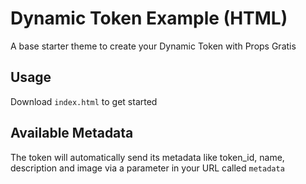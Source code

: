# Dynamic Token Example (HTML)
A base starter theme to create your Dynamic Token with Props Gratis

## Usage
Download `index.html` to get started

## Available Metadata
The token will automatically send its metadata like token_id, name, description and image via a parameter in your URL called `metadata`
